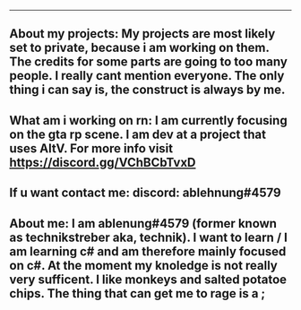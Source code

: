 ------------------------
About my projects: 
My projects are most likely set to private, because i am working on them. The credits for some parts are going to 
too many people. I really cant mention everyone. The only thing i can say is, the construct is always by me. 
------------------------
What am i working on rn: 
I am currently focusing on the gta rp scene. I am dev at a project that uses AltV. For more info visit https://discord.gg/VChBCbTvxD
------------------------
If u want contact me: 
discord: ablehnung#4579
------------------------
About me: 
I am ablenung#4579 (former known as technikstreber aka, technik). I want to learn / I am learning c# and am therefore mainly focused on c#.
At the moment my knoledge is not really very sufficent. I like monkeys and salted potatoe chips. The thing that can get me to rage is a ;
------------------------


